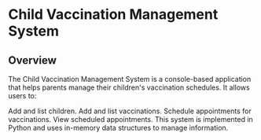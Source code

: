 # Child Vaccination Management System
## Overview
The Child Vaccination Management System is a console-based application that helps parents manage their children's vaccination schedules. It allows users to:

Add and list children.
Add and list vaccinations.
Schedule appointments for vaccinations.
View scheduled appointments.
This system is implemented in Python and uses in-memory data structures to manage information.
